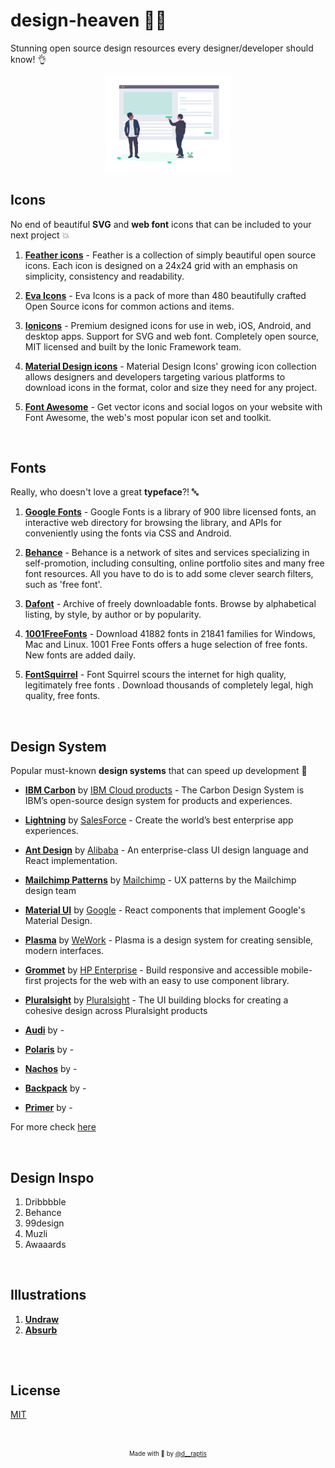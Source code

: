 # design-heaven :angel::stars:
Stunning open source design resources every designer/developer should know! :ok_hand:

<p align="center">
  <img src="assets/header.png" width="40%">
  <!-- <div align="center">
    <em style="font-size: small">
      Credits for the harmonic icon design go to 
      <a href="https://dribbble.com/shots/381273-Time-Place?list=popularoffset=10">
        Helvetic Brands®
      </a>
    </em>
  </div> -->
</p>

## Icons
 
No end of beautiful **SVG** and **web font** icons that can be included to your next project :boom:

1. **[Feather icons](https://feathericons.com/)** -
   Feather is a collection of simply beautiful open source icons. Each icon is designed on a 24x24 grid with an emphasis on simplicity, consistency and readability.

2. **[Eva Icons](https://akveo.github.io/eva-icons/#/)** -
   Eva Icons is a pack of more than 480 beautifully crafted Open Source icons for common actions and items.
   
3. **[Ionicons](https://ionicons.com/)** -
   Premium designed icons for use in web, iOS, Android, and desktop apps. Support for SVG and web font. Completely open source, MIT licensed and built by the Ionic Framework team.

4. **[Material Design icons](https://materialdesignicons.com/)** -
   Material Design Icons' growing icon collection allows designers and developers targeting various platforms to download icons in the format, color and size they need for any project.

5. **[Font Awesome](https://fontawesome.com/)** - 
   Get vector icons and social logos on your website with Font Awesome, the web's most popular icon set and toolkit.

&nbsp;

## Fonts
 
Really, who doesn't love a great **typeface**?! :abc:

1. **[Google Fonts](https://fonts.google.com/)** - 
   Google Fonts is a library of 900 libre licensed fonts, an interactive web directory for browsing the library, and APIs for conveniently using the fonts via CSS and Android.
   
2. **[Behance](https://www.behance.net/search?content=projects&sort=appreciations&time=week&search=free%20font)** -
Behance is a network of sites and services specializing in self-promotion, including consulting, online portfolio sites and many free font resources. All you have to do is to add some clever search filters, such as 'free font'.

3. **[Dafont](https://www.dafont.com/)** -
   Archive of freely downloadable fonts. Browse by alphabetical listing, by style, by author or by popularity.

4. **[1001FreeFonts](https://www.1001freefonts.com/)** -
   Download 41882 fonts in 21841 families for Windows, Mac and Linux. 1001 Free Fonts offers a huge selection of free fonts. New fonts are added daily.

5. **[FontSquirrel](https://www.fontsquirrel.com/)** -
   Font Squirrel scours the internet for high quality, legitimately free fonts . Download thousands of completely legal, high quality, free fonts.

&nbsp;

## Design System

Popular must-known **design systems** that can speed up development :rocket:

- **[IBM Carbon](https://www.carbondesignsystem.com/)** by [IBM Cloud products]() - The Carbon Design System is IBM’s open-source design system for products and experiences.

- **[Lightning](https://www.lightningdesignsystem.com/)** by [SalesForce](https://www.salesforce.com/eu/) - Create the world’s best enterprise app experiences.
- **[Ant Design](https://ant.design/)** by [Alibaba](https://www.alibaba.com/) - An enterprise-class UI design language and React implementation.

- **[Mailchimp Patterns](https://ux.mailchimp.com/patterns)** by [Mailchimp](https://mailchimp.com/) - UX patterns by the Mailchimp design team

- **[Material UI](https://material-ui.com/)** by [Google](https://www.google.com/) - React components that implement Google's Material Design.

- **[Plasma](https://github.com/wework/plasma)** by [WeWork](https://www.wework.com/) - Plasma is a design system for creating sensible, modern interfaces.

- **[Grommet](https://v2.grommet.io/)** by [HP Enterprise](https://www.hpe.com/emea_europe/en/home.html) - Build responsive and accessible mobile-first projects for the web with an easy to use component library.

- **[Pluralsight](https://design-system.pluralsight.com/)** by [Pluralsight](https://www.pluralsight.com/) - The UI building blocks for creating a cohesive design across Pluralsight products

- **[Audi](https://www.audi.com/ci/en/guides/user-interface/introduction.html)** by []() - 

- **[Polaris](https://polaris.shopify.com/)** by []() - 

- **[Nachos](https://design.trello.com/)** by []() - 

- **[Backpack](https://backpack.github.io/)** by []() - 

- **[Primer](https://primer.style/)** by []() - 

For more check [here](http://repository.design/)

&nbsp;

## Design Inspo

1. Dribbbble
2. Behance
3. 99design
4. Muzli
5. Awaaards

&nbsp;

## Illustrations

1. **[Undraw](http://undraw.co/)**
2. **[Absurb](https://absurd.design/)**

## 
&nbsp;

## License

[MIT](https://en.wikipedia.org/wiki/MIT_License)

&nbsp;

<p align="center">
<sub>
  <sup>
    Made with 🤘 by 
    <a href="https://twitter.com/d__raptis">@d__raptis</a>
  </sup>
</sub>
</p>
